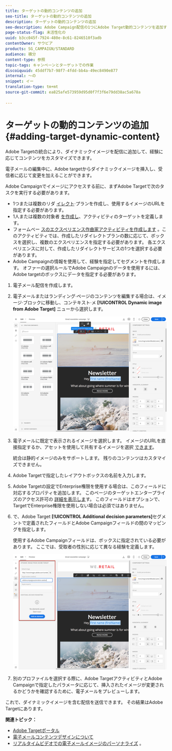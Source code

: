 ```yaml
---
title: ターゲットの動的コンテンツの追加
seo-title: ターゲットの動的コンテンツの追加
description: ターゲットの動的コンテンツの追加
seo-description: Adobe Campaign配信の1つにAdobe Target動的コンテンツを追加する方法を説明します。
page-status-flag: 未活性化の
uuid: b3cc045f-7924-480e-8c61-8246510f3adb
contentOwner: サウビア
products: SG_CAMPAIGN/STANDARD
audience: 積分
content-type: 参照
topic-tags: キャンペーンとターゲットでの作業
discoiquuid: 45ddf7b7-98f7-4fdd-bb4a-49ec8490e877
internal: 〜の
snippet: イー
translation-type: tm+mt
source-git-commit: ea825afe573959d95d0f7f3f6e79dd38ac5a678a

---
```



# ターゲットの動的コンテンツの追加{#adding-target-dynamic-content}

Adobe Targetの統合により、ダイナミックイメージを配信に追加して、経験に応じてコンテンツをカスタマイズできます。

電子メールの編集中に、Adobe targetからダイナミックイメージを挿入し、受信者に応じて変更を加えることができます。

Adobe Campaignでイメージにアクセスする前に、まずAdobe Targetで次のタスクを実行する必要があります。

* 1つまたは複数のリダ [イレクト](https://docs.adobe.com/content/help/en/target/using/experiences/offers/offer-redirect.html)·プランを作成し、使用するイメージのURLを指定する必要があります。
* 1人または複数の対象者 [を作成し](https://marketing.adobe.com/resources/help/en_US/target/ov/c_about_segments.html)、アクティビティのターゲットを定義します。
* フォームベー [スのエクスペリエンス作曲家アクティビティを作成します](https://marketing.adobe.com/resources/help/en_US/target/target/t_form_experience_composer.html) 。このアクティビティでは、作成したリダイレクトプランの数に応じて、ボックスを選択し、複数のエクスペリエンスを指定する必要があります。 各エクスペリエンスに対して、作成したリダイレクトサービスの1つを選択する必要があります。
* Adobe Campaignの情報を使用して、経験を指定してセグメントを作成します。 オファーの選択ルールでAdobe Campaignのデータを使用するには、Adobe targetのボックスにデータを指定する必要があります。

1. 電子メール配信を作成します。
1. 電子メールまたはランディング·ページのコンテンツを編集する場合は、イメージ·ブロックに移動し、コンテキスト·メ **[!UICONTROL Dynamic image from Adobe Target]** ニューから選択します。

   ![](assets/tar_insert_dynamic_image.png)

1. 電子メールに既定で表示されるイメージを選択します。 イメージのURLを直接指定するか、アセットを使用して共有するイメージを選択 [できます](../../integrating/using/working-with-campaign-and-assets-core-service.md)。

   統合は静的イメージのみをサポートします。 残りのコンテンツはカスタマイズできません。

1. Adobe Targetで指定したレイアウトボックスの名前を入力します。
1. Adobe Targetの設定でEnterprise権限を使用する場合は、このフィールドに対応するプロパティを追加します。 このページのターゲットエンタープライズのアクセス許可の [詳細を表示しま](https://marketing.adobe.com/resources/help/en_US/target/target/properties-overview.html)す。 このフィールドはオプションで、TargetでEnterprise権限を使用しない場合は必須ではありません。
1. で、Adobe Target **[!UICONTROL Additional decision parameters]**&#x200B;セグメントで定義されたフィールドとAdobe Campaignフィールドの間のマッピングを指定します。

   使用するAdobe Campaignフィールドは、ボックスに指定されている必要があります。 ここでは、受取者の性別に応じて異なる経験を定義します。

   ![](assets/tar_additional_decisionning_parameters.png)

1. 別のプロファイルを選択する際に、Adobe TargetアクティビティとAdobe Campaignで指定したパラメータに応じて、挿入されたイメージが変更されるかどうかを確認するために、電子メールをプレビューします。

これで、ダイナミックイメージを含む配信を送信できます。 その結果はAdobe Targetにあります。

**関連トピック：**

* [Adobe Targetポータル](https://marketing.adobe.com/resources/help/en_US/target/a4t/c_campaign_and_target.html)
* [電子メールコンテンツデザインについて](../../designing/using/overview.md)
* [リアルタイムビデオでの電子メールイメージのパーソナライズ](https://helpx.adobe.com/marketing-cloud/how-to/email-marketing.html) 。

